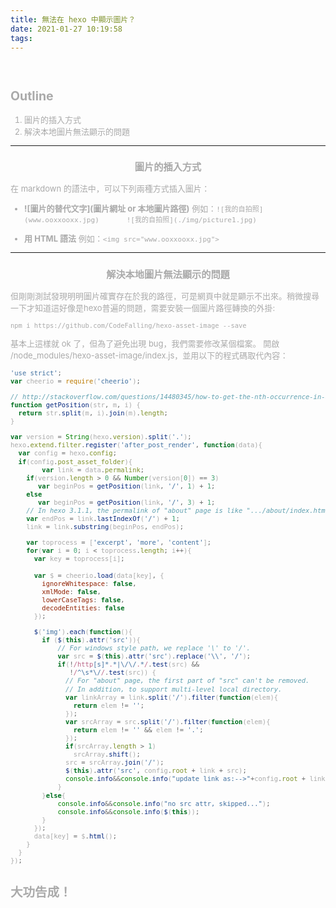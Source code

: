 ```yaml
---
title: 無法在 hexo 中顯示圖片？
date: 2021-01-27 10:19:58
tags:
---
```


<font size="2" color="#aaa">

&nbsp;
## Outline ## 

1. 圖片的插入方式
2. 解決本地圖片無法顯示的問題
&nbsp;
---
### <center>圖片的插入方式</center> ###

在 markdown 的語法中，可以下列兩種方式插入圖片：

- **\![圖片的替代文字](圖片網址 or 本地圖片路徑)**
例如：`![我的自拍照](www.ooxxooxx.jpg)`
&nbsp;&nbsp;&nbsp;&nbsp;&nbsp;&nbsp;&nbsp;&nbsp;&nbsp;&nbsp;&nbsp;`![我的自拍照](./img/picture1.jpg)`

- **用 HTML 語法**
例如：`<img src="www.ooxxooxx.jpg">`
&nbsp;
---
### <center>解決本地圖片無法顯示的問題</center> ###

但剛剛測試發現明明圖片確實存在於我的路徑，可是網頁中就是顯示不出來。稍微搜尋一下才知道這好像是hexo普遍的問題，需要安裝一個圖片路徑轉換的外掛:

```
npm i https://github.com/CodeFalling/hexo-asset-image --save
```

基本上這樣就 ok 了，但為了避免出現 bug，我們需要修改某個檔案。
開啟 /node_modules/hexo-asset-image/index.js，並用以下的程式碼取代內容：

```javascript
'use strict';
var cheerio = require('cheerio');

// http://stackoverflow.com/questions/14480345/how-to-get-the-nth-occurrence-in-a-string
function getPosition(str, m, i) {
  return str.split(m, i).join(m).length;
}

var version = String(hexo.version).split('.');
hexo.extend.filter.register('after_post_render', function(data){
  var config = hexo.config;
  if(config.post_asset_folder){
    	var link = data.permalink;
	if(version.length > 0 && Number(version[0]) == 3)
	   var beginPos = getPosition(link, '/', 1) + 1;
	else
	   var beginPos = getPosition(link, '/', 3) + 1;
	// In hexo 3.1.1, the permalink of "about" page is like ".../about/index.html".
	var endPos = link.lastIndexOf('/') + 1;
    link = link.substring(beginPos, endPos);

    var toprocess = ['excerpt', 'more', 'content'];
    for(var i = 0; i < toprocess.length; i++){
      var key = toprocess[i];
 
      var $ = cheerio.load(data[key], {
        ignoreWhitespace: false,
        xmlMode: false,
        lowerCaseTags: false,
        decodeEntities: false
      });

      $('img').each(function(){
		if ($(this).attr('src')){
			// For windows style path, we replace '\' to '/'.
			var src = $(this).attr('src').replace('\\', '/');
			if(!/http[s]*.*|\/\/.*/.test(src) &&
			   !/^\s*\//.test(src)) {
			  // For "about" page, the first part of "src" can't be removed.
			  // In addition, to support multi-level local directory.
			  var linkArray = link.split('/').filter(function(elem){
				return elem != '';
			  });
			  var srcArray = src.split('/').filter(function(elem){
				return elem != '' && elem != '.';
			  });
			  if(srcArray.length > 1)
				srcArray.shift();
			  src = srcArray.join('/');
			  $(this).attr('src', config.root + link + src);
			  console.info&&console.info("update link as:-->"+config.root + link + src);
			}
		}else{
			console.info&&console.info("no src attr, skipped...");
			console.info&&console.info($(this));
		}
      });
      data[key] = $.html();
    }
  }
});

```

## 大功告成！

